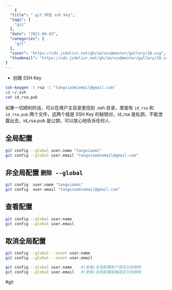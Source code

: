 ```yaml
---
    {
  "title": " git 添加 ssh key",
  "tags": [
    "git"
  ],
  "date": "2021-06-03",
  "categories": [
    "git"
  ],
  "cover": "https://cdn.jsdelivr.net/gh/im/oss@master/gallery/28.svg",
  "thumbnail": "https://cdn.jsdelivr.net/gh/im/oss@master/gallery/28.svg"
}
---
```

    
-   创建 SSH Key
```bash
ssh-keygen -t rsa -C "tangxiaomiemail@gmail.com"
cd ~/.ssh
cat id_rsa.pub
```

如果一切顺利的话，可以在用户主目录里找到 .ssh 目录，里面有 `id_rsa` 和 `id_rsa.pub` 两个文件，这两个就是 SSH Key 的秘钥对，id_rsa 是私钥，不能泄露出去，id_rsa.pub 是公钥，可以放心地告诉任何人.

<!--more-->
## 全局配置

```bash
git config --global user.name "tangxiaomi"
git config --global user.email "tangxiaomiemail@gmail.com"
```

## 非全局配置 `删除 --global`

```bash
git config  user.name "tangxiaomi"
git config  user.email "tangxiaomiemail@gmail.com"
```

## 查看配置

```bash
git config --global user.name
git config --global user.email
```

## 取消全局配置

```bash
git config --global --unset user.name
git config --global --unset user.email

git config --global user.name    #(查看)全局配置账户是否已经移除
git config --global user.email   #(查看)全局配置邮箱是否已经移除
```

#git
